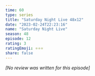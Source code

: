 ```yaml
---
time: 60
type: series
title: "Saturday Night Live 48x12"
date: "2023-02-24T22:23:16"
name: "Saturday Night Live"
season: 48
episode: 12
rating: 3
ratingEmoji: ⭐️⭐️⭐️
share: false
---
```


*[No review was written for this episode]*
